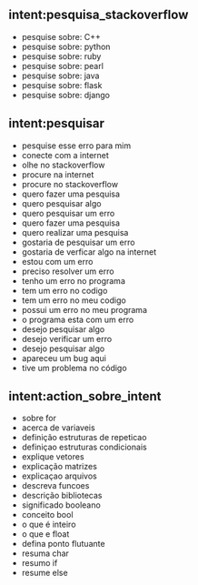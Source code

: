 ## intent:pesquisa_stackoverflow
- pesquise sobre: C++
- pesquise sobre: python
- pesquise sobre: ruby
- pesquise sobre: pearl
- pesquise sobre: java
- pesquise sobre: flask
- pesquise sobre: django

## intent:pesquisar
- pesquise esse erro para mim
- conecte com a internet
- olhe no stackoverflow
- procure na internet
- procure no stackoverflow
- quero fazer uma pesquisa
- quero pesquisar algo
- quero pesquisar um erro
- quero fazer uma pesquisa   
- quero realizar uma pesquisa
- gostaria de pesquisar um erro
- gostaria de verficar algo na internet
- estou com um erro
- preciso resolver um erro
- tenho um erro no programa
- tem um erro no codigo
- tem um erro no meu codigo  
- possui um erro no meu programa
- o programa esta com um erro
- desejo pesquisar algo
- desejo verificar um erro
- desejo pesquisar algo
- apareceu um bug aqui
- tive um problema no código

## intent:action_sobre_intent
- sobre for
- acerca de variaveis
- definição estruturas de repeticao
- definiçao estruturas condicionais
- explique vetores
- explicação matrizes
- explicaçao arquivos
- descreva funcoes
- descrição bibliotecas
- significado booleano
- conceito bool
- o que é inteiro
- o que e float
- defina ponto flutuante
- resuma char
- resumo if
- resume else
